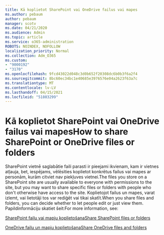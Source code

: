 ```yaml
---
title: Kā koplietot SharePoint vai OneDrive failus vai mapes
ms.author: pebaum
author: pebaum
manager: scotv
ms.date: 04/21/2020
ms.audience: Admin
ms.topic: article
ms.service: o365-administration
ROBOTS: NOINDEX, NOFOLLOW
localization_priority: Normal
ms.collection: Adm_O365
ms.custom:
- "9000192"
- "3170"
ms.openlocfilehash: 9fcd43022d048c3d0b652f20308dc6b0b3f6a2f4
ms.sourcegitcommit: 8bc60ec34bc1e40685e3976576e04a2623f63a7c
ms.translationtype: MT
ms.contentlocale: lv-LV
ms.lasthandoff: 04/15/2021
ms.locfileid: "51803299"
---
```

# <a name="how-to-share-sharepoint-or-onedrive-files-or-folders"></a><span data-ttu-id="ca4ee-102">Kā koplietot SharePoint vai OneDrive failus vai mapes</span><span class="sxs-lookup"><span data-stu-id="ca4ee-102">How to share SharePoint or OneDrive files or folders</span></span>

<span data-ttu-id="ca4ee-103">SharePoint vietnē saglabātie faili parasti ir pieejami ikvienam, kam ir vietnes atļauja, bet, iespējams, vēlēsities koplietot konkrētus failus vai mapes ar personām, kurām citviet nav piekļuves vietnei.</span><span class="sxs-lookup"><span data-stu-id="ca4ee-103">The files you store on a SharePoint site are usually available to everyone with permissions to the site, but you may want to share specific files or folders with people who don't otherwise have access to the site.</span></span> <span data-ttu-id="ca4ee-104">Koplietojot failus un mapes, varat izlemt, vai lietotāji tos var rediģēt vai tikai skatīt.</span><span class="sxs-lookup"><span data-stu-id="ca4ee-104">When you share files and folders, you can decide whether to let people edit or just view them.</span></span> <span data-ttu-id="ca4ee-105">Papildinformāciju skatiet šeit:</span><span class="sxs-lookup"><span data-stu-id="ca4ee-105">For more information, see:</span></span>

[<span data-ttu-id="ca4ee-106">SharePoint failu vai mapju koplietošana</span><span class="sxs-lookup"><span data-stu-id="ca4ee-106">Share SharePoint files or folders</span></span>](https://support.office.com/article/1fe37332-0f9a-4719-970e-d2578da4941c)

[<span data-ttu-id="ca4ee-107">OneDrive failu un mapju koplietošana</span><span class="sxs-lookup"><span data-stu-id="ca4ee-107">Share OneDrive files and folders</span></span>](https://support.microsoft.com/office/share-onedrive-files-and-folders-9fcc2f7d-de0c-4cec-93b0-a82024800c07?ui=en-US&rs=en-US&ad=US&storagetype=stage)